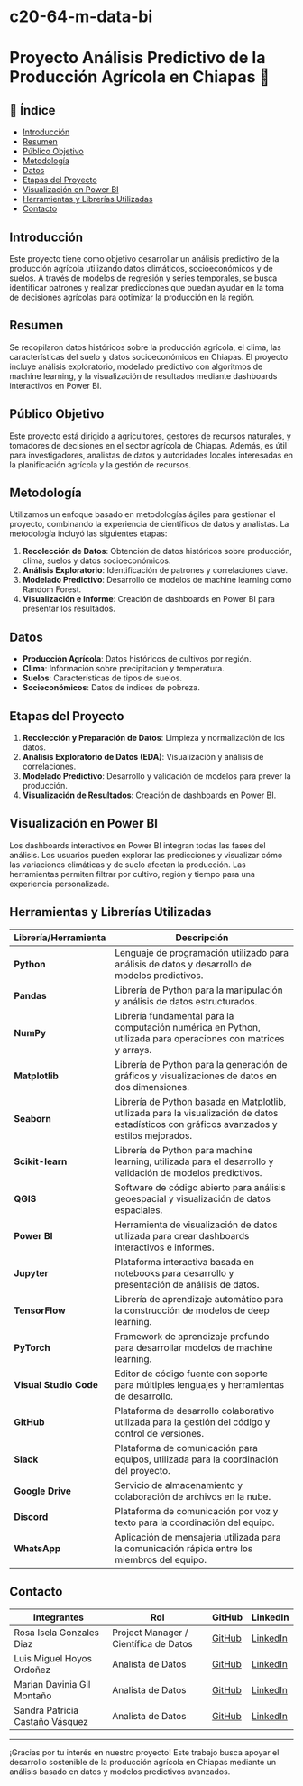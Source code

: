 # c20-64-m-data-bi
# Proyecto Análisis Predictivo de la Producción Agrícola en Chiapas 🌾

## 📝 Índice
- [Introducción](#introducción)
- [Resumen](#resumen)
- [Público Objetivo](#público-objetivo)
- [Metodología](#metodología)
- [Datos](#datos)
- [Etapas del Proyecto](#etapas-del-proyecto)
- [Visualización en Power BI](#visualización-en-power-bi)
- [Herramientas y Librerías Utilizadas](#herramientas-y-librerías-utilizadas)
- [Contacto](#contacto)

## Introducción
Este proyecto tiene como objetivo desarrollar un análisis predictivo de la producción agrícola utilizando datos climáticos, socioeconómicos y de suelos. A través de modelos de regresión y series temporales, se busca identificar patrones y realizar predicciones que puedan ayudar en la toma de decisiones agrícolas para optimizar la producción en la región.

## Resumen
Se recopilaron datos históricos sobre la producción agrícola, el clima, las características del suelo y datos socioeconómicos en Chiapas. El proyecto incluye análisis exploratorio, modelado predictivo con algoritmos de machine learning, y la visualización de resultados mediante dashboards interactivos en Power BI.

## Público Objetivo
Este proyecto está dirigido a agricultores, gestores de recursos naturales, y tomadores de decisiones en el sector agrícola de Chiapas. Además, es útil para investigadores, analistas de datos y autoridades locales interesadas en la planificación agrícola y la gestión de recursos.

## Metodología
Utilizamos un enfoque basado en metodologías ágiles para gestionar el proyecto, combinando la experiencia de científicos de datos y analistas. La metodología incluyó las siguientes etapas:
1. **Recolección de Datos**: Obtención de datos históricos sobre producción, clima, suelos y datos socioeconómicos.
2. **Análisis Exploratorio**: Identificación de patrones y correlaciones clave.
3. **Modelado Predictivo**: Desarrollo de modelos de machine learning como Random Forest.
4. **Visualización e Informe**: Creación de dashboards en Power BI para presentar los resultados.

## Datos
- **Producción Agrícola**: Datos históricos de cultivos por región.
- **Clima**: Información sobre precipitación y temperatura.
- **Suelos**: Características de tipos de suelos.
- **Socieconómicos**: Datos de indices de pobreza. 

## Etapas del Proyecto
1. **Recolección y Preparación de Datos**: Limpieza y normalización de los datos.
2. **Análisis Exploratorio de Datos (EDA)**: Visualización y análisis de correlaciones.
3. **Modelado Predictivo**: Desarrollo y validación de modelos para prever la producción.
4. **Visualización de Resultados**: Creación de dashboards en Power BI.

## Visualización en Power BI
Los dashboards interactivos en Power BI integran todas las fases del análisis. Los usuarios pueden explorar las predicciones y visualizar cómo las variaciones climáticas y de suelo afectan la producción. Las herramientas permiten filtrar por cultivo, región y tiempo para una experiencia personalizada.

## Herramientas y Librerías Utilizadas
| Librería/Herramienta      | Descripción                                                                                         |
|---------------------------|-----------------------------------------------------------------------------------------------------|
| **Python**                | Lenguaje de programación utilizado para análisis de datos y desarrollo de modelos predictivos.     |
| **Pandas**                | Librería de Python para la manipulación y análisis de datos estructurados.                         |
| **NumPy**                 | Librería fundamental para la computación numérica en Python, utilizada para operaciones con matrices y arrays. |
| **Matplotlib**            | Librería de Python para la generación de gráficos y visualizaciones de datos en dos dimensiones.   |
| **Seaborn**               | Librería de Python basada en Matplotlib, utilizada para la visualización de datos estadísticos con gráficos avanzados y estilos mejorados. |
| **Scikit-learn**          | Librería de Python para machine learning, utilizada para el desarrollo y validación de modelos predictivos. |
| **QGIS**                  | Software de código abierto para análisis geoespacial y visualización de datos espaciales.          |
| **Power BI**              | Herramienta de visualización de datos utilizada para crear dashboards interactivos e informes.     |
| **Jupyter**               | Plataforma interactiva basada en notebooks para desarrollo y presentación de análisis de datos.    |
| **TensorFlow**            | Librería de aprendizaje automático para la construcción de modelos de deep learning.               |
| **PyTorch**               | Framework de aprendizaje profundo para desarrollar modelos de machine learning.                    |
| **Visual Studio Code**    | Editor de código fuente con soporte para múltiples lenguajes y herramientas de desarrollo.         |
| **GitHub**                | Plataforma de desarrollo colaborativo utilizada para la gestión del código y control de versiones. |
| **Slack**                 | Plataforma de comunicación para equipos, utilizada para la coordinación del proyecto.              |
| **Google Drive**          | Servicio de almacenamiento y colaboración de archivos en la nube.                                 |
| **Discord**               | Plataforma de comunicación por voz y texto para la coordinación del equipo.                       |
| **WhatsApp**              | Aplicación de mensajería utilizada para la comunicación rápida entre los miembros del equipo.      |

## Contacto
| Integrantes                       | Rol                   | GitHub      | LinkedIn |
|---------------------------        |-----------------------|-------------|----------|
| Rosa Isela Gonzales Diaz          | Project Manager / Científica de Datos   | [GitHub](https://github.com/Rox-0864) | [LinkedIn](#) |
| Luis Miguel Hoyos Ordoñez         | Analista de Datos     | [GitHub](https://github.com/1996LM) | [LinkedIn](https://www.linkedin.com/in/luis-hoyos-ciencia-datos/) |
| Marian Davinia Gil Montaño        | Analista de Datos     | [GitHub](https://github.com/Pinha8888) | [LinkedIn](https://www.linkedin.com/in/marian-davinia-gil-montaño/) |
| Sandra Patricia Castaño Vásquez   | Analista de Datos     | [GitHub](#) | [LinkedIn](https://www.linkedin.com/in/sandracastano-ing-ambiental-dataanalyst/) |

---

¡Gracias por tu interés en nuestro proyecto! Este trabajo busca apoyar el desarrollo sostenible de la producción agrícola en Chiapas mediante un análisis basado en datos y modelos predictivos avanzados.
